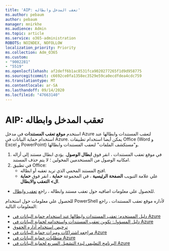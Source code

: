 ```yaml
---
title: 'AIP: تعقب المدخل وابطاله'
ms.author: pebaum
author: pebaum
manager: mnirkhe
ms.audience: Admin
ms.topic: article
ms.service: o365-administration
ROBOTS: NOINDEX, NOFOLLOW
localization_priority: Priority
ms.collection: Adm_O365
ms.custom:
- "9002281"
- "5519"
ms.openlocfilehash: af2deff6b1ac8531fca9020277265f1d9d958775
ms.sourcegitcommit: c6692ce0fa1358ec3529e59ca0ecdfdea4cdc759
ms.translationtype: MT
ms.contentlocale: ar-SA
ms.lasthandoff: 09/14/2020
ms.locfileid: "47663140"
---
```

# <a name="aip-track-and-revoke-portal"></a>AIP: تعقب المدخل وابطاله

استخدم **موقع تعقب المستندات** في مدخل Azure لتعقب المستندات وابطالها عند استخدام حماية البيانات في Azure. يمكن أيضا استخدام تطبيقات Office (Word و Excel و PowerPoint) و"مستكشف الملفات" لتعقب المستندات وابطالها.

1. في موقع تعقب المستندات ، انقر فوق **ابطال الوصول**. يؤدي ابطال مستند إلى أزاله امكانيه الوصول من المستخدمين المخولين ؛ لا يتم حذف المستند.
2. في تطبيق Office:
    - افتح المستند المحمي الذي تريد تعقبه أو ابطاله.
    - علي علامة التبويب **الصفحة الرئيسية** ، في المجموعة **حماية** ، انقر فوق **حماية ال> التعقب والابطال**.

- للحصول علي معلومات اضافيه حول تعقب مستند وابطاله ، راجع [تعقب وابطال](https://docs.microsoft.com/azure/information-protection/rms-client/client-track-revoke).

للحصول علي معلومات حول استخدام PowerShell لأداره موقع تعقب المستندات ، راجع المعلومات التالية:
- [دليل المستخدم: تعقب المستندات وابطالها عند استخدام حماية البيانات في Azure](https://docs.microsoft.com/azure/information-protection/rms-client/client-track-revoke)
- [دليل المسؤول: تكوين تعقب المستندات واستخدامه لحماية البيانات في Azure](https://docs.microsoft.com/azure/information-protection/rms-client/client-admin-guide-document-tracking)
- [ترخيص استخدام أداره الحقوق](https://docs.microsoft.com/azure/information-protection/configure-usage-rights#rights-management-use-license)
- [مراجعه اشتراكات وميزات حماية البيانات في Azure](https://azure.microsoft.com/pricing/details/information-protection)
- [متطلبات حماية البيانات في Azure](https://docs.microsoft.com/azure/information-protection/get-started/requirements)
- [البرنامج التعليمي لبدء التشغيل السريع لحماية البيانات في Azure](https://docs.microsoft.com/azure/information-protection/get-started/infoprotect-quick-start-tutorial)
